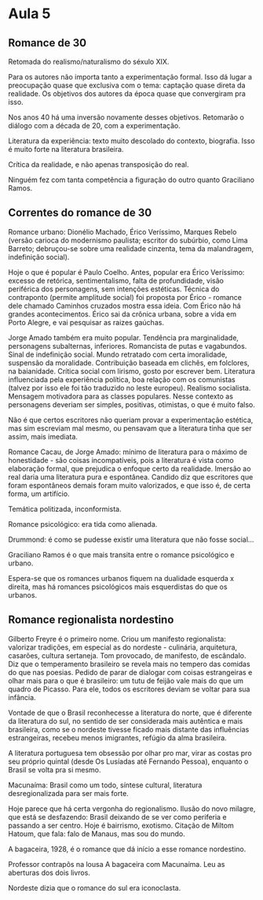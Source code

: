 Aula 5
======

Romance de 30
-------------

Retomada do realismo/naturalismo do séxulo XIX.

Para os autores não importa tanto a experimentação formal. Isso dá lugar a preocupação quase que exclusiva com o tema: captação quase direta da realidade. Os objetivos dos autores da época quase que convergiram pra isso.

Nos anos 40 há uma inversão novamente desses objetivos. Retomarão o diálogo com a década de 20, com a experimentação.

Literatura da experiência: texto muito descolado do contexto, biografia. Isso é muito forte na literatura brasileira.

Crítica da realidade, e não apenas transposição do real.

Ninguém fez com tanta competência a figuração do outro quanto Graciliano Ramos.

Correntes do romance de 30
--------------------------

Romance urbano: Dionélio Machado, Érico Veríssimo, Marques Rebelo (versão carioca do modernismo paulista; escritor do subúrbio, como Lima Barreto; debruçou-se sobre uma realidade cinzenta, tema da malandragem, indefinição social).

Hoje o que é popular é Paulo Coelho. Antes, popular era Érico Veríssimo: excesso de retórica, sentimentalismo, falta de profundidade, visão periférica dos personagens, sem intenções estéticas. Técnica do contraponto (permite amplitude social) foi proposta por Érico - romance dele chamado Caminhos cruzados mostra essa ideia. Com Érico não há grandes acontecimentos. Érico sai da crônica urbana, sobre a vida em Porto Alegre, e vai pesquisar as raizes gaúchas.

Jorge Amado também era muito popular. Tendência pra marginalidade, personagens subalternas, inferiores. Romancista de putas e vagabundos. Sinal de indefinição social. Mundo retratado com certa imoralidade, suspensão da moralidade. Contribuição baseada em clichês, em folclores, na baianidade. Crítica social com lirismo, gosto por escrever bem. Literatura influenciada pela experiência política, boa relação com os comunistas (talvez por isso ele foi tão traduzido no leste europeu). Realismo socialista. Mensagem motivadora para as classes populares. Nesse contexto as personagens deveriam ser simples, positivas, otimistas, o que é muito falso.

Não é que certos escritores não queriam provar a experimentação estética, mas sim escreviam mal mesmo, ou pensavam que a literatura tinha que ser assim, mais imediata.

Romance Cacau, de Jorge Amado: mínimo de literatura para o máximo de honestidade - são coisas incompatíveis, pois a literatura é vista como elaboração formal, que prejudica o enfoque certo da realidade. Imersão ao real daria uma literatura pura e espontânea. Candido diz que escritores que foram espontâneos demais foram muito valorizados, e que isso é, de certa forma, um artifício.

Temática politizada, inconformista.

Romance psicológico: era tida como alienada.

Drummond: é como se pudesse existir uma literatura que não fosse social...

Graciliano Ramos é o que mais transita entre o romance psicológico e urbano.

Espera-se que os romances urbanos fiquem na dualidade esquerda x direita, mas há romances psicológicos mais esquerdistas do que os urbanos.

Romance regionalista nordestino
-------------------------------

Gilberto Freyre é o primeiro nome. Criou um manifesto regionalista: valorizar tradições, em especial as do nordeste - culinária, arquitetura, casarões, cultura sertaneja. Tom provocado, de manifesto, de escândalo. Diz que o temperamento brasileiro se revela mais no tempero das comidas do que nas poesias. Pedido de parar de dialogar com coisas estrangeiras e olhar mais para o que é brasileiro: um tutu de feijão vale mais do que um quadro de Picasso. Para ele, todos os escritores deviam se voltar para sua infância.

Vontade de que o Brasil reconhecesse a literatura do norte, que é diferente da literatura do sul, no sentido de ser considerada mais autêntica e mais brasileira, como se o nordeste tivesse ficado mais distante das influências estrangeiras, recebeu menos imigrantes, refúgio da alma brasileira.

A literatura portuguesa tem obsessão por olhar pro mar, virar as costas pro seu próprio quintal (desde Os Lusíadas até Fernando Pessoa), enquanto o Brasil se volta pra si mesmo.

Macunaíma: Brasil como um todo, síntese cultural, literatura desregionalizada para ser mais forte.

Hoje parece que há certa vergonha do regionalismo. Ilusão do novo milagre, que está se desfazendo: Brasil deixando de se ver como periferia e passando a ser centro. Hoje é bairrismo, exotismo. Citação de Miltom Hatoum, que fala: falo de Manaus, mas sou do mundo.

A bagaceira, 1928, é o romance que dá início a esse romance nordestino.

Professor contrapôs na lousa A bagaceira com Macunaíma. Leu as aberturas dos dois livros.

Nordeste dizia que o romance do sul era iconoclasta.

